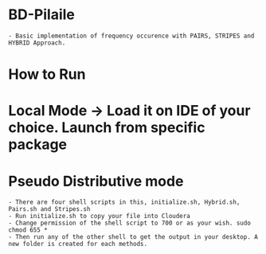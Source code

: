 # BD-Pilaile
	- Basic implementation of frequency occurence with PAIRS, STRIPES and HYBRID Approach.

# How to Run

# Local Mode -> Load it on IDE of your choice. Launch from specific package
# Pseudo Distributive mode
	- There are four shell scripts in this, initialize.sh, Hybrid.sh, Pairs.sh and Stripes.sh
	- Run initialize.sh to copy your file into Cloudera
	- Change permission of the shell script to 700 or as your wish. sudo chmod 655 *
	- Then run any of the other shell to get the output in your desktop. A new folder is created for each methods.